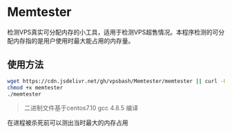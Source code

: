 # Memtester
检测VPS真实可分配内存的小工具，适用于检测VPS超售情况。本程序检测的可分配内存指的是用户使用时最大能占用的内存量。

## 使用方法

```bash
wget https://cdn.jsdelivr.net/gh/vpsbash/Memtester/memtester || curl -O https://cdn.jsdelivr.net/gh/vpsbash/Memtester/memtester
chmod +x memtester
./memtester
```

> 二进制文件基于centos7.10 gcc 4.8.5 编译

在进程被杀死前可以测出当时最大的内存占用
